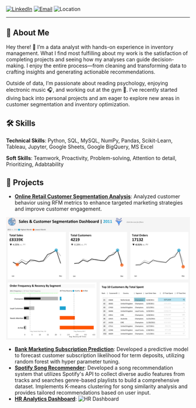 [![LinkedIn](https://img.shields.io/badge/LinkedIn-Connect-blue?logo=linkedin)](https://linkedin.com/in/aykut-avci)
[![Email](https://img.shields.io/badge/Email-Contact-red?logo=gmail)](mailto:aykutavci89@gmail.com)
![Location](https://img.shields.io/badge/Location-Berlin%2C%20Germany-lightgrey?logo=googlemaps)

---

## 📝 About Me

Hey there! 👋 I’m a data analyst with hands-on experience in inventory management. What I find most fulfilling about my work is the satisfaction of completing projects and seeing how my analyses can guide decision-making. I enjoy the entire process—from cleaning and transforming data to crafting insights and generating actionable recommendations.

Outside of data, I’m passionate about reading psychology, enjoying electronic music 🎧, and working out at the gym 💪. I’ve recently started diving back into personal projects and am eager to explore new areas in customer segmentation and inventory optimization.

## 🛠️ Skills

**Technical Skills**: Python, SQL, MySQL, NumPy, Pandas, Scikit-Learn, Tableau, Jupyter, Google Sheets, Google BigQuery, MS Excel

**Soft Skills**: Teamwork, Proactivity, Problem-solving, Attention to detail, Prioritizing, Adabtability


## 🌟 Projects

- **[Online Retail Customer Segmentation Analysis](https://github.com/aykut-avci/online-retail-customer-segmentation-analysis)**: Analyzed customer behavior using RFM metrics to enhance targeted marketing strategies and improve customer engagement.

![dashboard](https://raw.githubusercontent.com/aykut-avci/online-retail-customer-segmentation-analysis/refs/heads/main/data/Dashboardpic.png)

- **[Bank Marketing Subscription Prediction](https://github.com/aykut-avci/bank-marketing-subscription-prediction)**: Developed a predictive model to forecast customer subscription likelihood for term deposits, utilizing random forest with hyper parameter tuning.
- **[Spotify Song Recommender](https://github.com/aykut-avci/spotify-song-recommender)**: Developed a song recommendation system that utilizes Spotify's API to collect diverse audio features from tracks and searches genre-based playlists to build a comprehensive dataset. Implements K-means clustering for song similarity analysis and provides tailored recommendations based on user input.
- **[HR Analytics Dashboard](https://public.tableau.com/app/profile/aykut.avci/viz/HR_Dashboard_17269615530750/HRSummary)**:
![HR Dashboard](https://raw.githubusercontent.com/aykut-avci/Tableau-Projects/refs/heads/main/HR%20_%20Summary.png?token=GHSAT0AAAAAACWK25UBY2VWLRPKJLYFZB5EZXPMKSA)
